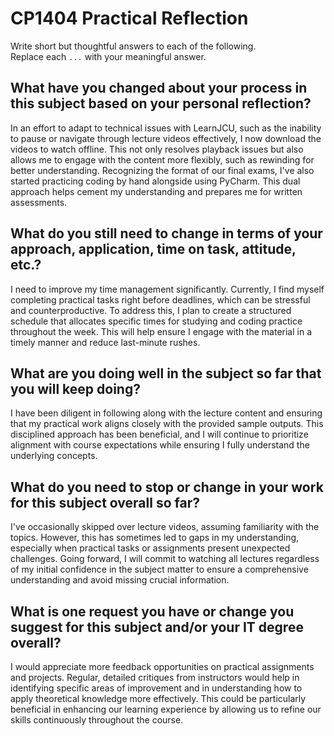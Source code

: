 # CP1404 Practical Reflection

Write short but thoughtful answers to each of the following.  
Replace each `...` with your meaningful answer.

## What have you changed about your process in this subject based on your personal reflection?

In an effort to adapt to technical issues with LearnJCU, such as the inability to pause or navigate through lecture videos effectively, I now download the videos to watch offline. This not only resolves playback issues but also allows me to engage with the content more flexibly, such as rewinding for better understanding. Recognizing the format of our final exams, I've also started practicing coding by hand alongside using PyCharm. This dual approach helps cement my understanding and prepares me for written assessments.

## What do you still need to change in terms of your approach, application, time on task, attitude, etc.?

I need to improve my time management significantly. Currently, I find myself completing practical tasks right before deadlines, which can be stressful and counterproductive. To address this, I plan to create a structured schedule that allocates specific times for studying and coding practice throughout the week. This will help ensure I engage with the material in a timely manner and reduce last-minute rushes.

## What are you doing well in the subject so far that you will keep doing?

I have been diligent in following along with the lecture content and ensuring that my practical work aligns closely with the provided sample outputs. This disciplined approach has been beneficial, and I will continue to prioritize alignment with course expectations while ensuring I fully understand the underlying concepts.

## What do you need to stop or change in your work for this subject overall so far?

I've occasionally skipped over lecture videos, assuming familiarity with the topics. However, this has sometimes led to gaps in my understanding, especially when practical tasks or assignments present unexpected challenges. Going forward, I will commit to watching all lectures regardless of my initial confidence in the subject matter to ensure a comprehensive understanding and avoid missing crucial information.

## What is one request you have or change you suggest for this subject and/or your IT degree overall?

I would appreciate more feedback opportunities on practical assignments and projects. Regular, detailed critiques from instructors would help in identifying specific areas of improvement and in understanding how to apply theoretical knowledge more effectively. This could be particularly beneficial in enhancing our learning experience by allowing us to refine our skills continuously throughout the course.
